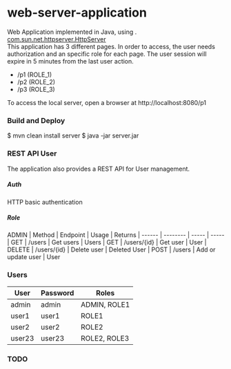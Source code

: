 # web-server-application
Web Application implemented in Java, using . [com.sun.net.httpserver.HttpServer](https://docs.oracle.com/javase/8/docs/jre/api/net/httpserver/spec/com/sun/net/httpserver/HttpServer.html)   
This application has 3 different pages. In order to access, the user needs authorization and an specific role for each page. The user session will expire in 5 minutes from the last user action.
  - /p1 (ROLE_1)
  - /p2 (ROLE_2)
  - /p3 (ROLE_3)
 
To access the local server, open a browser at http://localhost:8080/p1
### Build and Deploy
   $ mvn clean install server
   $ java -jar server.jar

### REST API User
The application also provides a REST API for User management.  
##### Auth
HTTP basic authentication 
##### Role
ADMIN
| Method | Endpoint | Usage | Returns
| ------ | -------- | ----- | -----
| GET | /users | Get users | Users
| GET | /users/{id} | Get user | User
| DELETE | /users/{id} | Delete user | Deleted User
| POST | /users | Add or update user | User

### Users
| User | Password | Roles
| -----| -------- | ----- 
| admin | admin | ADMIN, ROLE1 
| user1 | user1 | ROLE1 
| user2 | user2 | ROLE2 
| user23 | user23 | ROLE2, ROLE3

### TODO

